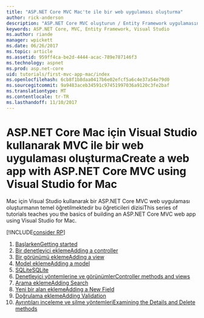 ```yaml
---
title: "ASP.NET Core MVC Mac'te ile bir web uygulaması oluşturma"
author: rick-anderson
description: "ASP.NET Core MVC oluşturun / Entity Framework uygulamasını Mac için Visual Studio ile"
keywords: ASP.NET Core, MVC, Entity Framework, Visual Studio
ms.author: riande
manager: wpickett
ms.date: 06/26/2017
ms.topic: article
ms.assetid: 959ff4ca-be2d-4444-acac-789e787146f3
ms.technology: aspnet
ms.prod: asp.net-core
uid: tutorials/first-mvc-app-mac/index
ms.openlocfilehash: 6cb8f1b8daa0417b6e02efcf5a6c4e37a54e79d0
ms.sourcegitcommit: 9a9483aceb34591c97451997036a9120c3fe2baf
ms.translationtype: MT
ms.contentlocale: tr-TR
ms.lasthandoff: 11/10/2017
---
```

# <a name="create-a-web-app-with-aspnet-core-mvc-using-visual-studio-for-mac"></a><span data-ttu-id="75a28-104">ASP.NET Core Mac için Visual Studio kullanarak MVC ile bir web uygulaması oluşturma</span><span class="sxs-lookup"><span data-stu-id="75a28-104">Create a web app with ASP.NET Core MVC using Visual Studio for Mac</span></span>

<span data-ttu-id="75a28-105">Mac için Visual Studio kullanarak bir ASP.NET Core MVC web uygulaması oluşturmanın temel öğretilmektedir bu öğreticileri dizisi</span><span class="sxs-lookup"><span data-stu-id="75a28-105">This series of tutorials teaches you the basics of building an ASP.NET Core MVC web app using Visual Studio for Mac.</span></span> 

[!INCLUDE[consider RP](../../includes/razor.md)]

1. [<span data-ttu-id="75a28-106">Başlarken</span><span class="sxs-lookup"><span data-stu-id="75a28-106">Getting started</span></span>](start-mvc.md)
1. [<span data-ttu-id="75a28-107">Bir denetleyici ekleme</span><span class="sxs-lookup"><span data-stu-id="75a28-107">Adding a controller</span></span>](adding-controller.md)
1. [<span data-ttu-id="75a28-108">Bir görünümü ekleme</span><span class="sxs-lookup"><span data-stu-id="75a28-108">Adding a view</span></span>](adding-view.md)
1. [<span data-ttu-id="75a28-109">Model ekleme</span><span class="sxs-lookup"><span data-stu-id="75a28-109">Adding a model</span></span>](adding-model.md)
1. [<span data-ttu-id="75a28-110">SQLite</span><span class="sxs-lookup"><span data-stu-id="75a28-110">SQLite</span></span>](working-with-sql.md)
1. [<span data-ttu-id="75a28-111">Denetleyici yöntemlerine ve görünümler</span><span class="sxs-lookup"><span data-stu-id="75a28-111">Controller methods and views</span></span>](controller-methods-views.md)
1. [<span data-ttu-id="75a28-112">Arama ekleme</span><span class="sxs-lookup"><span data-stu-id="75a28-112">Adding Search</span></span>](search.md)
1. [<span data-ttu-id="75a28-113">Yeni bir alan ekleme</span><span class="sxs-lookup"><span data-stu-id="75a28-113">Adding a New Field</span></span>](new-field.md)
1. [<span data-ttu-id="75a28-114">Doğrulama ekleme</span><span class="sxs-lookup"><span data-stu-id="75a28-114">Adding Validation</span></span>](validation.md)
1. [<span data-ttu-id="75a28-115">Ayrıntıları inceleme ve silme yöntemleri</span><span class="sxs-lookup"><span data-stu-id="75a28-115">Examining the Details and Delete methods</span></span>](xref:tutorials/first-mvc-app/details)
